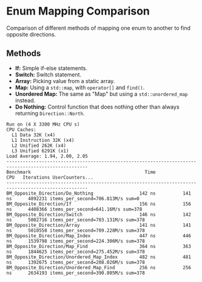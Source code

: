 # Enum Mapping Comparison

Comparison of different methods of mapping one enum to another to find opposite directions.

## Methods

- **If:** Simple if-else statements.
- **Switch:** Switch statement.
- **Array:** Picking value from a static array.
- **Map:** Using a `std::map`, with `operator[]` and `find()`.
- **Unordered Map:** The same as "Map" but using a `std::unordered_map` instead.
- **Do Nothing:** Control function that does nothing other than always returning `Direction::North`.

```
Run on (4 X 3300 MHz CPU s)
CPU Caches:
  L1 Data 32K (x4)
  L1 Instruction 32K (x4)
  L2 Unified 262K (x4)
  L3 Unified 6291K (x1)
Load Average: 1.94, 2.00, 2.05
----------------------------------------------------------------------------------------------------
Benchmark                                          Time             CPU   Iterations UserCounters...
----------------------------------------------------------------------------------------------------
BM_Opposite_Direction/Do_Nothing                 142 ns          141 ns      4892231 items_per_second=706.813M/s sum=0
BM_Opposite_Direction/If                         156 ns          156 ns      4408366 items_per_second=641.16M/s sum=378
BM_Opposite_Direction/Switch                     146 ns          142 ns      5002716 items_per_second=703.131M/s sum=378
BM_Opposite_Direction/Array                      141 ns          141 ns      5010558 items_per_second=709.228M/s sum=378
BM_Opposite_Direction/Map_Index                  447 ns          446 ns      1539798 items_per_second=224.306M/s sum=378
BM_Opposite_Direction/Map_Find                   364 ns          363 ns      1844625 items_per_second=275.452M/s sum=378
BM_Opposite_Direction/Unordered_Map_Index        482 ns          481 ns      1392675 items_per_second=208.026M/s sum=378
BM_Opposite_Direction/Unordered_Map_Find         256 ns          256 ns      2634193 items_per_second=390.805M/s sum=378
```
